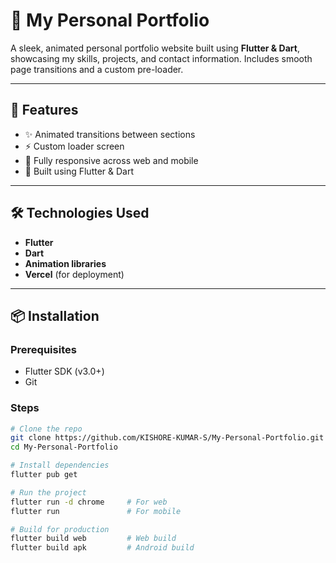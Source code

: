 # 🌟 My Personal Portfolio

A sleek, animated personal portfolio website built using **Flutter & Dart**, showcasing my skills, projects, and contact information. Includes smooth page transitions and a custom pre-loader.

---

## 🚀 Features

- ✨ Animated transitions between sections
- ⚡ Custom loader screen
- 📱 Fully responsive across web and mobile
- 🎯 Built using Flutter & Dart

---

## 🛠️ Technologies Used

- **Flutter**
- **Dart**
- **Animation libraries**
- **Vercel** (for deployment)

---

## 📦 Installation

### Prerequisites

- Flutter SDK (v3.0+)
- Git

### Steps

```bash
# Clone the repo
git clone https://github.com/KISHORE-KUMAR-S/My-Personal-Portfolio.git
cd My-Personal-Portfolio

# Install dependencies
flutter pub get

# Run the project
flutter run -d chrome     # For web
flutter run               # For mobile

# Build for production
flutter build web         # Web build
flutter build apk         # Android build
